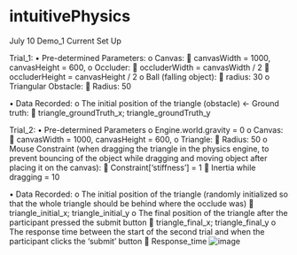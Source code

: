 # intuitivePhysics

July 10
Demo_1 Current Set Up 

Trial_1:
•	Pre-determined Parameters:
o	Canvas:
	canvasWidth = 1000, canvasHeight = 600,
o	Occluder:
	occluderWidth = canvasWidth / 2
	occluderHeight = canvasHeight / 2
o	Ball (falling object):
	radius: 30
o	Triangular Obstacle:
	Radius: 50

•	Data Recorded:
o	The initial position of the triangle (obstacle) <- Ground truth:
	triangle_groundTruth_x; triangle_groundTruth_y

Trial_2:
•	Pre-determined Parameters
o	Engine.world.gravity = 0
o	Canvas:
	canvasWidth = 1000, canvasHeight = 600,
o	Triangle:
	Radius: 50
o	Mouse Constraint (when dragging the triangle in the physics engine, to prevent bouncing of the object while dragging and moving object after placing it on the canvas):
	Constraint[‘stiffness’] = 1
	Inertia while dragging = 10

•	Data Recorded:
o	The initial position of the triangle (randomly initialized so that the whole triangle should be behind where the occlude was)
	triangle_initial_x; triangle_initial_y
o	The final position of the triangle after the participant pressed the submit button
	triangle_final_x; triangle_final_y
o	The response time between the start of the second trial and when the participant clicks the ‘submit’ button
	Response_time
![image](https://github.com/cindyLuo99/intuitivePhysics/assets/117310598/270e666b-6edf-4eec-b694-da9eff66bf8f)
